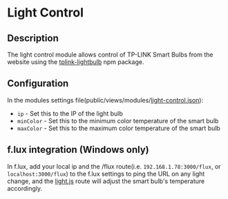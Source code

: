 # Light Control
## Description
The light control module allows control of TP-LINK Smart Bulbs from the website using the [tplink-lightbulb](https://www.npmjs.com/package/tplink-lightbulb) npm package. 

## Configuration
In the modules settings file(public/views/modules/[light-control.json](public/views/modules/light-control.json)):
- ```ip``` - Set this to the IP of the light bulb
- ```minColor``` - Set this to the minimum color temperature of the smart bulb
- ```maxColor``` - Set this to the maximum color temperature of the smart bulb

## f.lux integration (Windows only)
In f.lux, add your local ip and the /flux route(i.e. ```192.168.1.78:3000/flux```, or ```localhost:3000/flux```) to the f.lux settings to ping the URL on any light change, and the [light.js](routes/lights.js) route will adjust the smart bulb's temperature accordingly.